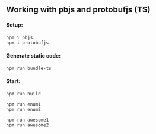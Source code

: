 ## Working with pbjs and protobufjs (TS)

#### Setup:

```
npm i pbjs
npm i protobufjs
```

#### Generate static code:

```
npm run bundle-ts
```

#### Start:

```
npm run build

npm run enum1
npm run enum2

npm run awesome1
npm run awesome2
```
